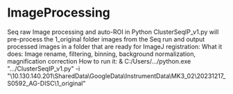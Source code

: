 # ImageProcessing
Seq raw Image processing and auto-ROI in Python
ClusterSeqIP_v1.py will pre-process the 1_original folder images from the Seq run and output processed images in a folder that are ready for ImageJ registration: 
What it does: Image rename, filtering, binning, background normalization, magnification correction
How to run it: 
& C:/Users/.../python.exe ".../ClusterSeqIP_v1.py" -i "\\10.130.140.201\SharedData\GoogleData\InstrumentData\MK3_02\20231217_S0592_AG-DISC\1_original"
